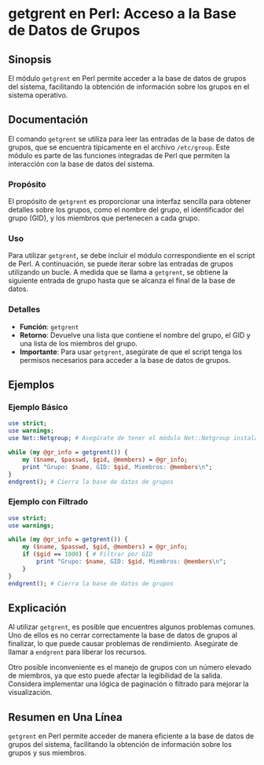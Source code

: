 <!--
Meta Description: # getgrent en Perl: Acceso a la Base de Datos de Grupos ## Sinopsis El módulo `getgrent` en Perl permite acceder a la base de datos de grupos del sist...
Meta Keywords: grupos, getgrent, base, datos, que
-->

# getgrent en Perl: Acceso a la Base de Datos de Grupos

## Sinopsis
El módulo `getgrent` en Perl permite acceder a la base de datos de grupos del sistema, facilitando la obtención de información sobre los grupos en el sistema operativo.

## Documentación
El comando `getgrent` se utiliza para leer las entradas de la base de datos de grupos, que se encuentra típicamente en el archivo `/etc/group`. Este módulo es parte de las funciones integradas de Perl que permiten la interacción con la base de datos del sistema.

### Propósito
El propósito de `getgrent` es proporcionar una interfaz sencilla para obtener detalles sobre los grupos, como el nombre del grupo, el identificador del grupo (GID), y los miembros que pertenecen a cada grupo.

### Uso
Para utilizar `getgrent`, se debe incluir el módulo correspondiente en el script de Perl. A continuación, se puede iterar sobre las entradas de grupos utilizando un bucle. A medida que se llama a `getgrent`, se obtiene la siguiente entrada de grupo hasta que se alcanza el final de la base de datos.

### Detalles
- **Función**: `getgrent`
- **Retorno**: Devuelve una lista que contiene el nombre del grupo, el GID y una lista de los miembros del grupo.
- **Importante**: Para usar `getgrent`, asegúrate de que el script tenga los permisos necesarios para acceder a la base de datos de grupos.

## Ejemplos

### Ejemplo Básico
```perl
use strict;
use warnings;
use Net::Netgroup; # Asegúrate de tener el módulo Net::Netgroup instalado

while (my @gr_info = getgrent()) {
    my ($name, $passwd, $gid, @members) = @gr_info;
    print "Grupo: $name, GID: $gid, Miembros: @members\n";
}
endgrent(); # Cierra la base de datos de grupos
```

### Ejemplo con Filtrado
```perl
use strict;
use warnings;

while (my @gr_info = getgrent()) {
    my ($name, $passwd, $gid, @members) = @gr_info;
    if ($gid == 1000) { # Filtrar por GID
        print "Grupo: $name, GID: $gid, Miembros: @members\n";
    }
}
endgrent(); # Cierra la base de datos de grupos
```

## Explicación
Al utilizar `getgrent`, es posible que encuentres algunos problemas comunes. Uno de ellos es no cerrar correctamente la base de datos de grupos al finalizar, lo que puede causar problemas de rendimiento. Asegúrate de llamar a `endgrent` para liberar los recursos.

Otro posible inconveniente es el manejo de grupos con un número elevado de miembros, ya que esto puede afectar la legibilidad de la salida. Considera implementar una lógica de paginación o filtrado para mejorar la visualización.

## Resumen en Una Línea
`getgrent` en Perl permite acceder de manera eficiente a la base de datos de grupos del sistema, facilitando la obtención de información sobre los grupos y sus miembros.